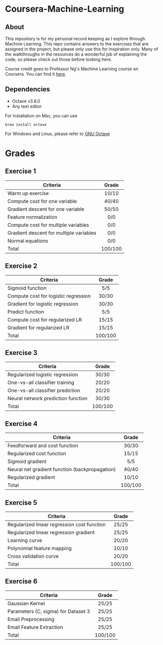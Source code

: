 # Coursera-Machine-Learning

## About
This repository is for my personal record keeping as I explore through Machine Learning. This repo contains answers to the exercises that are assigned in the project, but please only use this for inspiration only. Many of the walkthroughs in the resources do a wonderful job of explaining the code, so please check out those before looking here.

Course credit goes to Professor Ng's Machine Learning course on Coursera. You can find it [here](https://www.coursera.org/learn/machine-learning). 

## Dependencies
- Octave v3.8.0
- Any text editor

For installation on Mac, you can use
```
brew install octave
```

For Windows and Linux, please refer to [GNU Octave](https://www.gnu.org/software/octave/index)

# Grades

## Exercise 1

| Criteria                                | Grade   | 
|-----------------------------------------|:-------:|
| Warm up exercise                        | 10/10   |
| Compute cost for one variable           | 40/40   |
| Gradient descent for one variable       | 50/50   |
| Feature normalization                   | 0/0     |
| Compute cost for multiple variables     | 0/0     |
| Gradient descent for multiple variables | 0/0     |
| Normal equations                        | 0/0     |
| Total                                   | 100/100 |

## Exercise 2
| Criteria                             | Grade   | 
|--------------------------------------|:-------:|
| Sigmoid function                     | 5/5     |
| Compute cost for logistic regression | 30/30   |
| Gradient for logistic regression     | 30/30   |
| Predict function                     | 5/5     |
| Compute cost for regularized LR      | 15/15   |
| Gradient for regularized LR          | 15/15   |
| Total                                | 100/100 |

## Exercise 3
| Criteria                           | Grade   | 
|------------------------------------|:-------:|
| Regularized logistic regression    | 30/30   |
| One-vs-all classifier training     | 20/20   |
| One-vs-all classifier prediction   | 20/20   |
| Neural network prediction function | 30/30   |
| Total                              | 100/100 |

## Exercise 4
| Criteria                                       | Grade   | 
|------------------------------------------------|:-------:|
| Feedforward and cost function                  | 30/30   |
| Regularized cost function                      | 15/15   |
| Sigmoid gradient                               | 5/5     |
| Neural net gradient function (backpropagation) | 40/40   |
| Regularized gradient                           | 10/10   |
| Total                                          | 100/100 |

## Exercise 5
| Criteria                                    | Grade   | 
|---------------------------------------------|:-------:|
| Regularized linear regression cost function | 25/25   |
| Regularized linear regression gradient      | 25/25   |
| Learning curve                              | 20/20   |
| Polynomial feature mapping                  | 10/10   |
| Cross validation curve                      | 20/20   |
| Total                                       | 100/100 |

## Exercise 6
| Criteria                            | Grade   | 
|-------------------------------------|:-------:|
| Gaussian Kernel                     | 25/25   |
| Parameters (C, sigma) for Dataset 3 | 25/25   |
| Email Preprocessing                 | 25/25   |
| Email Feature Extraction            | 25/25   |
| Total                               | 100/100 |